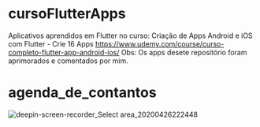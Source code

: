 # cursoFlutterApps
 Aplicativos aprendidos em Flutter no curso: Criação de Apps Android e iOS com Flutter - Crie 16 Apps
 https://www.udemy.com/course/curso-completo-flutter-app-android-ios/
 Obs: Os apps desete repositório foram aprimorados e comentados por mim. 
 
# agenda_de_contantos

![deepin-screen-recorder_Select area_20200426222448](https://user-images.githubusercontent.com/63119956/80325799-0353d700-880d-11ea-9a90-17a2ccf7ad07.gif)
